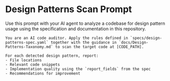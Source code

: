 # Design Patterns Scan Prompt

Use this prompt with your AI agent to analyze a codebase for design pattern usage using the specification and documentation in this repository.

```text
You are an AI code auditor. Apply the rules defined in `specs/design-patterns-spec.yaml` together with the guidance in `docs/Design-Patterns-Taxonomy.md` to scan the target code at [CODE_PATH].

For each detected design pattern, report:
- File locations
- Relevant code snippets
- Implementation quality using the `report_fields` from the spec
- Recommendations for improvement
```
